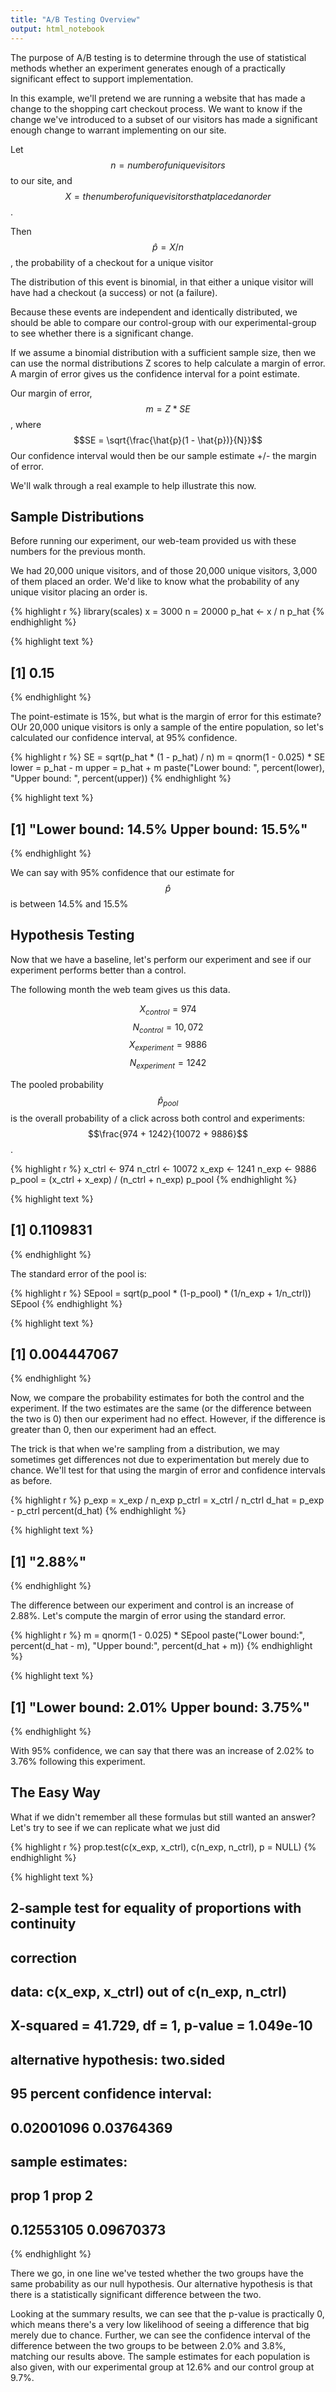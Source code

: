 ```yaml
---
title: "A/B Testing Overview"
output: html_notebook
---
```


The purpose of A/B testing is to determine through the use
of statistical methods whether an experiment generates enough
of a practically significant effect to support implementation.

In this example, we'll pretend we are running a website that has
made a change to the shopping cart checkout process. We want to know
if the change we've introduced to a subset of our visitors has made
a significant enough change to warrant implementing on our site.

Let $$n = number of unique visitors$$ to our site, and
$$X = the number of unique visitors that placed an order$$.

Then $$\hat{p} = X / n$$, the probability of a checkout for a unique visitor

The distribution of this event is binomial, in that either a unique visitor
will have had a checkout (a success) or not (a failure).

Because these events are independent and identically distributed, we should
be able to compare our control-group with our experimental-group to see
whether there is a significant change.

If we assume a binomial distribution with a sufficient sample size,
then we can use the normal distributions Z scores to help calculate
a margin of error. A margin of error gives us the confidence interval
for a point estimate.

Our margin of error, $$m = Z * SE$$, where $$SE = \sqrt{\frac{\hat{p}(1 - \hat{p})}{N}}$$
Our confidence interval would then be our sample estimate +/- the margin of error.

We'll walk through a real example to help illustrate this now.

## Sample Distributions

Before running our experiment, our web-team provided us with these numbers for
the previous month.

We had 20,000 unique visitors, and of those 20,000 unique visitors, 3,000
of them placed an order. We'd like to know what the probability of any
unique visitor placing an order is.


{% highlight r %}
library(scales)
x = 3000
n = 20000
p_hat <- x / n
p_hat
{% endhighlight %}



{% highlight text %}
## [1] 0.15
{% endhighlight %}

The point-estimate is 15%, but what is the margin of error for this estimate?
OUr 20,000 unique visitors is only a sample of the entire population, so
let's calculated our confidence interval, at 95% confidence.


{% highlight r %}
SE = sqrt(p_hat * (1 - p_hat) / n)
m = qnorm(1 - 0.025) * SE
lower = p_hat - m
upper = p_hat + m
paste("Lower bound: ", percent(lower),
      "Upper bound: ", percent(upper))
{% endhighlight %}



{% highlight text %}
## [1] "Lower bound:  14.5% Upper bound:  15.5%"
{% endhighlight %}

We can say with 95% confidence that our estimate for $$\hat{p}$$ is between
14.5% and 15.5%

## Hypothesis Testing

Now that we have a baseline, let's perform our experiment and see
if our experiment performs better than a control.

The following month the web team gives us this data.

$$X_{control} = 974$$
$$N_{control} = 10,072$$
$$X_{experiment} = 9886$$
$$N_{experiment} = 1242$$

The pooled probability $$\hat{p}_{pool}$$ is the overall probability of a click
across both control and experiments: $$\frac{974 + 1242}{10072 + 9886}$$.


{% highlight r %}
x_ctrl <- 974
n_ctrl <- 10072
x_exp <- 1241
n_exp <- 9886
p_pool = (x_ctrl + x_exp) / (n_ctrl + n_exp)
p_pool
{% endhighlight %}



{% highlight text %}
## [1] 0.1109831
{% endhighlight %}

The standard error of the pool is:


{% highlight r %}
SEpool = sqrt(p_pool * (1-p_pool) * (1/n_exp + 1/n_ctrl))
SEpool
{% endhighlight %}



{% highlight text %}
## [1] 0.004447067
{% endhighlight %}

Now, we compare the probability estimates for both the control and the experiment.
If the two estimates are the same (or the difference between the two is 0) then
our experiment had no effect. However, if the difference is greater than 0, then our
experiment had an effect.

The trick is that when we're sampling from a distribution, we may sometimes get
differences not due to experimentation but merely due to chance. We'll test
for that using the margin of error and confidence intervals as before.


{% highlight r %}
p_exp = x_exp / n_exp
p_ctrl = x_ctrl / n_ctrl
d_hat = p_exp - p_ctrl
percent(d_hat)
{% endhighlight %}



{% highlight text %}
## [1] "2.88%"
{% endhighlight %}

The difference between our experiment and control is an increase of 2.88%.
Let's compute the margin of error using the standard error.


{% highlight r %}
m = qnorm(1 - 0.025) * SEpool
paste("Lower bound:", percent(d_hat - m),
       "Upper bound:", percent(d_hat + m))
{% endhighlight %}



{% highlight text %}
## [1] "Lower bound: 2.01% Upper bound: 3.75%"
{% endhighlight %}

With 95% confidence, we can say that there was an increase of 2.02% to 3.76%
following this experiment.

## The Easy Way

What if we didn't remember all these formulas but still wanted an answer?
Let's try to see if we can replicate what we just did


{% highlight r %}
prop.test(c(x_exp, x_ctrl), c(n_exp, n_ctrl), p = NULL)
{% endhighlight %}



{% highlight text %}
##
## 	2-sample test for equality of proportions with continuity
## 	correction
##
## data:  c(x_exp, x_ctrl) out of c(n_exp, n_ctrl)
## X-squared = 41.729, df = 1, p-value = 1.049e-10
## alternative hypothesis: two.sided
## 95 percent confidence interval:
##  0.02001096 0.03764369
## sample estimates:
##     prop 1     prop 2
## 0.12553105 0.09670373
{% endhighlight %}

There we go, in one line we've tested whether the two groups have the
same probability as our null hypothesis. Our alternative hypothesis is that
there is a statistically significant difference between the two.

Looking at the summary results, we can see that the p-value is practically 0,
which means there's a very low likelihood of seeing a difference that big
merely due to chance. Further, we can see the confidence interval of the
difference between the two groups to be between 2.0% and 3.8%, matching our
results above. The sample estimates for each population is also given,
with our experimental group at 12.6% and our control group at 9.7%.
